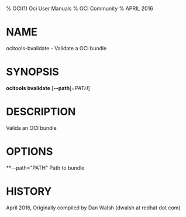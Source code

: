 % OCI(1) Oci User Manuals
% OCI Community
% APRIL 2016
# NAME
ocitools-bvalidate - Validate a OCI bundle

# SYNOPSIS
**ocitools bvalidate**
[**--path**[=*PATH*]

# DESCRIPTION

Valida an OCI bundle

# OPTIONS
**--path="PATH"
   Path to bundle

# HISTORY
April 2016, Originally compiled by Dan Walsh (dwalsh at redhat dot com)
